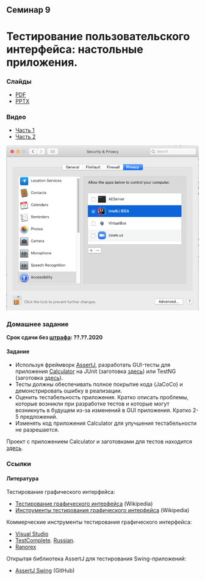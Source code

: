 Семинар 9
--

# Тестирование пользовательского интерфейса: настольные приложения.

### Слайды

* [PDF](Seminar09.pdf)
* [PPTX](Seminar09.pptx)

### Видео

* [Часть 1](TODO)
* [Часть 2](TODO)

![MacOS Security](MacOsSecurity.png)

### Домашнее задание

__Срок сдачи без [штрафа](../../grading.md): ??.??.2020__

#### Задание

* Используя фреймворк [AssertJ](https://joel-costigliola.github.io/assertj/assertj-swing.html),
  разработать GUI-тесты для приложения [Calculator](
  https://github.com/andrewt0301/qa-testing-course/blob/master/seminars/seminar09/example/calculator/src/main/java/ru/hse/Calculator.java)
  на JUnit (заготовка [здесь](https://github.com/andrewt0301/qa-testing-course/blob/master/seminars/seminar09/example/calculator/src/test/java/ru/hse/CalculatorJUnitTest.java))
  или TestNG (заготовка [здесь](https://github.com/andrewt0301/qa-testing-course/blob/master/seminars/seminar09/example/calculator/src/test/java/ru/hse/CalculatorTestNGTest.java)).
* Тесты должны обеспечивать полное покрытие кода (JaCoCo) и демонстрировать ошибку в реализации.
* Оценить тестабельность приложения. Кратко описать проблемы, которые возникли при разработке
  тестов и которые могут возникнуть в будущем из-за изменений в GUI приложения.
  Кратко 2-5 предложений.
* Изменять код приложения Calculator для улучшения тестабельности не разрешается.

Проект с приложением Calculator и заготовками для тестов находится [здесь](
https://github.com/andrewt0301/qa-testing-course/tree/master/seminars/seminar09/example/calculator).

### Ссылки

#### Литература

Тестирование графического интерфейса:
* [Тестирование графического интерфейса](
  https://en.wikipedia.org/wiki/Graphical_user_interface_testing) (Wikipedia)
* [Инструменты тестирования графического интерфейса](
  https://en.wikipedia.org/wiki/Comparison_of_GUI_testing_tools) (Wikipedia)

Коммерческие инструменты тестирования графического интерфейса:
* [Visual Studio](https://docs.microsoft.com/en-us/visualstudio/test/use-ui-automation-to-test-your-code?view=vs-2017)
* [TestComplete](https://smartbear.com/product/testcomplete/overview/). [Russian](https://smartbear.ru/company/products/testcomplete.aspx). 
* [Ranorex](https://www.ranorex.com/)

Открытая библиотека AssertJ для тестирования Swing-приложений:
* [AssertJ Swing](http://joel-costigliola.github.io/assertj/assertj-swing.html) (GitHub)
